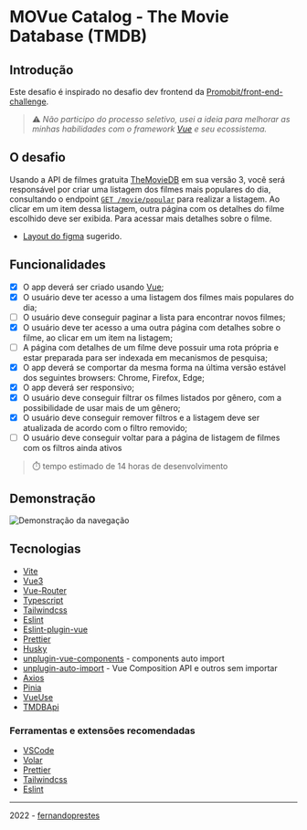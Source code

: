# MOVue Catalog - The Movie Database (TMDB)

## Introdução

Este desafio é inspirado no desafio dev frontend da [Promobit/front-end-challenge](https://github.com/Promobit/front-end-challenge).

> ⚠️ _Não participo do processo seletivo, usei a ideia para melhorar as minhas habilidades com o framework [Vue](https://vuejs.org/) e seu ecossistema._

## O desafio

Usando a API de filmes gratuita [TheMovieDB](https://developers.themoviedb.org/3/getting-started/introduction) em sua versão 3, você será responsável por criar uma listagem dos filmes mais populares do dia, consultando o endpoint [`GET /movie/popular`](https://developers.themoviedb.org/3/movies/get-popular-movies) para realizar a listagem. Ao clicar em um item dessa listagem, outra página com os detalhes do filme escolhido deve ser exibida. Para acessar mais detalhes sobre o filme.

- [Layout do figma](https://www.figma.com/file/rM7WPqhLY9ObnGzSCeWLxB/Teste-Front-End) sugerido.

## Funcionalidades

- [x] O app deverá ser criado usando [Vue](https://vuejs.org/);
- [x] O usuário deve ter acesso a uma listagem dos filmes mais populares do dia;
- [ ] O usuário deve conseguir paginar a lista para encontrar novos filmes;
- [x] O usuário deve ter acesso a uma outra página com detalhes sobre o filme, ao clicar em um item na listagem;
- [ ] A página com detalhes de um filme deve possuir uma rota própria e estar preparada para ser indexada em mecanismos de pesquisa;
- [x] O app deverá se comportar da mesma forma na última versão estável dos seguintes browsers: Chrome, Firefox, Edge;
- [x] O app deverá ser responsivo;
- [x] O usuário deve conseguir filtrar os filmes listados por gênero, com a possibilidade de usar mais de um gênero;
- [x] O usuário deve conseguir remover filtros e a listagem deve ser atualizada de acordo com o filtro removido;
- [ ] O usuário deve conseguir voltar para a página de listagem de filmes com os filtros ainda ativos

> ⏱️ tempo estimado de 14 horas de desenvolvimento

## Demonstração

![Demonstração da navegação](./src/assets/img/navigation.gif)

## Tecnologias

- [Vite](https://vitejs.dev/)
- [Vue3](https://vuejs.org/)
- [Vue-Router](https://router.vuejs.org/)
- [Typescript](https://www.typescriptlang.org/)
- [Tailwindcss](https://tailwindcss.com/)
- [Eslint](https://eslint.org/)
- [Eslint-plugin-vue](https://eslint.vuejs.org/)
- [Prettier](https://prettier.io/)
- [Husky](https://typicode.github.io/husky/#/)
- [unplugin-vue-components](https://github.com/antfu/unplugin-vue-components) - components auto import
- [unplugin-auto-import](https://github.com/antfu/unplugin-auto-import) - Vue Composition API e outros sem importar
- [Axios](https://axios-http.com/)
- [Pinia](https://pinia.vuejs.org/)
- [VueUse](https://vueuse.org/)
- [TMDBApi](https://developers.themoviedb.org/3)

### Ferramentas e extensões recomendadas

- [VSCode](https://code.visualstudio.com/)
- [Volar](https://marketplace.visualstudio.com/items?itemName=johnsoncodehk.volar)
- [Prettier](https://marketplace.visualstudio.com/items?itemName=esbenp.prettier-vscode)
- [Tailwindcss](https://marketplace.visualstudio.com/items?itemName=bradlc.vscode-tailwindcss)
- [Eslint](https://marketplace.visualstudio.com/items?itemName=dbaeumer.vscode-eslint)

---

2022 - [fernandoprestes](https://github.com/fernandoprestes)
